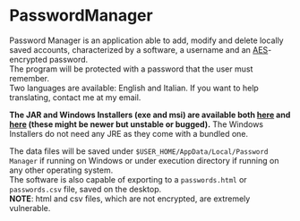 # PasswordManager
Password Manager is an application able to add, modify and delete locally saved accounts, characterized by a software, a username and an [AES](https://en.wikipedia.org/wiki/Advanced_Encryption_Standard "AES explanation.")-encrypted password.  
The program will be protected with a password that the user must remember.  
Two languages are available: English and Italian. If you want to help translating, contact me at my email.


**The JAR and Windows Installers (exe and msi) are available both [here](https://github.com/Achille004/PasswordManager/releases "Releases page.") and [here](https://github.com/Achille004/PasswordManager/tree/main/compiled "Compiled files folder.") (these might be newer but unstable or bugged).** 
The Windows Installers do not need any JRE as they come with a bundled one.


The data files will be saved under `$USER_HOME/AppData/Local/Password Manager` if running on Windows or under execution directory if running on any other operating system.  
The software is also capable of exporting to a `passwords.html` or `passwords.csv` file, saved on the desktop.  
**NOTE**: html and csv files, which are not encrypted, are extremely vulnerable.
